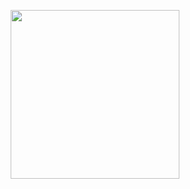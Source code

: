 <p align="center">
  <a target="_blank" rel="noopener noreferrer" href="https://solved.ac/profile/starlett">
    <img src="http://mazassumnida.wtf/api/v2/generate_badge?boj=starlett" width="270">
  </a>
</p>
